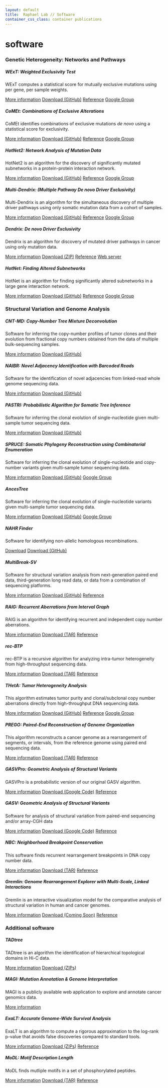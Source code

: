 ```yaml
---
layout: default
title:  Raphael Lab // Software
container_css_class: container publications
---
```


# software

### Genetic Heterogeneity: Networks and Pathways

##### WExT: Weighted Exclusivity Test
WExT computes a statistical score for mutually exclusive mutations using per gene, per sample weights.

<span class="label label-primary">
	<a href="/projects/wext">More information</a>
</span><span class="label label-danger">
	<a href="https://github.com/raphael-group/wext/releases">Download (GitHub)</a>
</span><span class="label label-success">
	<a href="/projects/wext#reference">Reference</a>
</span><span class="label label-warning">
	<a href="https://groups.google.com/forum/#!forum/dendrix">Google Group</a>
</span>

<br/>

##### CoMEt: Combinations of Exclusive Alterations
CoMEt identifies combinations of exclusive mutations <i>de novo</i> using a statistical score for exclusivity.

<span class="label label-primary">
	<a href="/projects/comet">More information</a>
</span><span class="label label-danger">
	<a href="https://github.com/raphael-group/comet/releases">Download (GitHub)</a>
</span><span class="label label-success">
	<a href="/projects/comet#reference">Reference</a>
</span><span class="label label-warning">
	<a href="https://groups.google.com/forum/#!forum/dendrix">Google Group</a>
</span>

<br/>

##### HotNet2: Network Analysis of Mutation Data
HotNet2 is an algorithm for the discovery of significantly mutated subnetworks in a protein-protein interaction network.

<span class="label label-primary">
	<a href="/projects/hotnet2">More information</a>
</span><span class="label label-danger">
	<a href="https://github.com/raphael-group/hotnet2/releases">Download (GitHub)</a>
</span><span class="label label-success">
	<a href="/projects/hotnet2#reference">Reference</a>
</span><span class="label label-warning">
	<a href="https://groups.google.com/forum/#!forum/hotnet-users">Google Group</a>
</span>

<br/>

##### Multi-Dendrix: (Multiple Pathway De novo Driver Exclusivity)
Multi-Dendrix is an algorithm for the simultaneous discovery of multiple driver pathways using only somatic mutation data from a cohort of samples.

<span class="label label-primary">
	<a href="/projects/multi-dendrix">More information</a>
</span><span class="label label-danger">
	<a href="https://github.com/raphael-group/multi-dendrix">Download (GitHub)</a>
</span><span class="label label-success">
	<a href="/projects/multi-dendrix#reference">Reference</a>
</span><span class="label label-warning">
	<a href="https://groups.google.com/forum/#!forum/dendrix">Google Group</a>
</span>

<br/>

##### Dendrix: De novo Driver Exclusivity
Dendrix is an algorithm for discovery of mutated driver pathways in cancer using only mutation data. 

<span class="label label-primary">
	<a href="/projects/dendrix">More information</a>
</span><span class="label label-danger">
	<a href="http://compbio-research.cs.brown.edu/software/Dendrix/Dendrix_v0.3.zip">Download (ZIP)</a>
</span><span class="label label-success">
	<a href="/projects/dendrix#reference">Reference</a>
</span><span class="label label-info">
	<a href="http://ccmbweb.ccv.brown.edu/dendrix/">Web server</a>
</span>

<br/>

##### HotNet: Finding Altered Subnetworks
HotNet is an algorithm for finding significantly altered subnetworks in a large gene interaction network. 

<span class="label label-primary">
	<a href="/projects/hotnet">More information</a>
</span><span class="label label-danger">
	<a href="https://github.com/raphael-group/hotnet/releases">Download (GitHub)</a>
</span>
<span class="label label-success">
	<a href="/projects/hotnet#reference">Reference</a>
</span><span class="label label-warning">
	<a href="https://groups.google.com/forum/#!forum/hotnet-users">Google Group</a>

<br/>

### Structural Variation and Genome Analysis

##### CNT-MD: Copy-Number Tree Mixture Deconvolution  #####
Software for inferring the copy-number profiles of tumor clones and their evolution from fractional copy numbers obtained from the data of multiple bulk-sequencing samples.

<span class="label label-primary">
        <a href="/projects/cnt-md">More information</a>
	</span><span class="label label-danger">
	        <a href="https://github.com/raphael-group/CNT-MD">Download (GitHub)</a>

<br/>


##### NAIBR: Novel Adjacency Identification with Barcoded Reads #####
Software for the identification of novel adjacencies from linked-read whole genome sequencing data.

<span class="label label-primary">
        <a href="/projects/naibr">More information</a>
	</span><span class="label label-danger">
	        <a href="https://github.com/raphael-group/NAIBR">Download (GitHub)</a>

<br/>

##### PASTRI: Probabilistic Algorithm for Somatic Tree Inference #####
Software for inferring the clonal evolution of single-nucleotide given multi-sample tumor sequencing data.

<span class="label label-primary">
	<a href="/projects/pastri">More information</a>
</span><span class="label label-danger">
	<a href="https://github.com/raphael-group/pastri">Download (GitHub)</a>

<br/>

##### SPRUCE: Somatic Phylogeny Reconstruction using Combinatorial Enumeration #####
Software for inferring the clonal evolution of single-nucleotide and copy-number variants given multi-sample tumor sequencing data.

<span class="label label-primary">
	<a href="/projects/spruce">More information</a>
</span><span class="label label-danger">
	<a href="https://github.com/raphael-group/spruce">Download (GitHub)</a>
</span><span class="label label-warning">
	<a href="https://groups.google.com/forum/#!forum/spruce">Google Group</a>

<br/>

##### AncesTree #####
Software for inferring the clonal evolution of single-nucleotide variants given multi-sample tumor sequencing data.

<span class="label label-primary">
	<a href="/projects/ancestree">More information</a>
</span><span class="label label-danger">
	<a href="https://github.com/raphael-group/AncesTree">Download (GitHub)</a>
</span><span class="label label-warning">
	<a href="https://groups.google.com/forum/#!forum/ancestree">Google Group</a>

<br/>

##### NAHR Finder #####
Software for identifying non-allelic homologous recombinations.

<span class="label label-danger">
	<a href="http://compbio-research.cs.brown.edu/software/NAHR/NAHR_finder-0.0.1.tar.gz">Download</a>
</span><span class="label label-danger">
	<a href="https://github.com/mmp3/detect-NAHR">Download (GitHub)</a>
</span>

<br/>

##### MultiBreak-SV
Software for structural variation analysis from next-generation paired end data, third-generation
long read data, or data from a combination of sequencing platforms.

<span class="label label-primary">
	<a href="/projects/multibreaksv">More information</a>
</span><span class="label label-danger">
	<a href="https://github.com/raphael-group/multibreak-sv">Download (GitHub)</a>
</span><span class="label label-success">
	<a href="/projects/multibreaksv#reference">Reference</a>
</span>

<br/>

##### RAIG: Recurrent Aberrations from Interval Graph
RAIG is an algorithm for identifying recurrent and independent copy number aberrations.

<span class="label label-primary">
	<a href="/projects/raig">More information</a>
</span><span class="label label-danger">
	<a href="http://compbio-research.cs.brown.edu/software/RAIG/RAIG_1.02.tar.gz">Download (TAR)</a>
</span><span class="label label-success">
	<a href="/projects/raig#reference">Reference</a>
</span>

<br/>


##### rec-BTP
rec-BTP is a recursive algorithm for analyzing intra-tumor heterogeneity from high-throughput sequencing data.

<span class="label label-primary">
	<a href="/projects/btp">More information</a>
</span><span class="label label-danger">
	<a href="http://compbio-research.cs.brown.edu/software/BTP/rec-btp-1.0.tar.gz">Download (TAR)</a>
</span><span class="label label-success">
	<a href="/projects/btp#reference">Reference</a>
</span>

<br/>

##### THetA: Tumor Heterogeneity Analysis
This algorithm estimates tumor purity and clonal/subclonal copy number aberrations directly from high-throughput DNA sequencing data.

<span class="label label-primary">
	<a href="/projects/theta">More information</a>
</span><span class="label label-danger">
	<a href="https://github.com/raphael-group/THetA">Download (GitHub)</a>
</span><span class="label label-success">
	<a href="/projects/theta#reference">Reference</a>
</span><span class="label label-warning">
	<a href="https://groups.google.com/forum/#!forum/theta-users">Google Group</a>
</span>

<br/>

##### PREGO: Paired-End Reconstruction of Genome Organization
This algorithm reconstructs a cancer genome as a rearrangement of segments, or intervals, from the reference genome using paired end sequencing data.

<span class="label label-primary">
	<a href="/projects/prego">More information</a>
</span><span class="label label-danger">
	<a href="http://compbio-research.cs.brown.edu/software/PREGO/PREGO_1.2.tar.gz">Download (TAR)</a>
</span><span class="label label-success">
	<a href="/projects/prego#reference">Reference</a>
</span>

<br/>

##### GASVPro: Geometric Analysis of Structural Variants
GASVPro is a probabilistic version of our original GASV algorithm.

<span class="label label-primary">
	<a href="/projects/gasv">More information</a>
</span><span class="label label-danger">
	<a href="http://code.google.com/p/gasv/">Download (Google Code)</a>
</span><span class="label label-success">
	<a href="/projects/gasv#reference">Reference</a>
</span>

<br/>

##### GASV: Geometric Analysis of Structural Variants
Software for analysis of structural variation from paired-end sequencing and/or array-CGH data

<span class="label label-primary">
	<a href="/projects/gasv">More information</a>
</span><span class="label label-danger">
	<a href="http://code.google.com/p/gasv/">Download (Google Code)</a>
</span><span class="label label-success">
	<a href="/projects/gasv#reference">Reference</a>
</span>

<br/>

##### NBC: Neighborhood Breakpoint Conservation
This software finds recurrent rearrangement breakpoints in DNA copy number data.

<span class="label label-primary">
	<a href="/projects/nbc">More information</a>
</span><span class="label label-danger">
	<a href="http://compbio-research.cs.brown.edu/software/NBC/NBCcode.tgz">Download (TAR)</a>
</span><span class="label label-success">
	<a href="/projects/nbc#reference">Reference</a>
</span>

<br/>

##### Gremlin: Genome Rearrangement Explorer with Multi-Scale, Linked Interactions
Gremlin is an interactive visualization model for the comparative analysis of structural variation in human and cancer genomes.

<span class="label label-primary">
	<a href="/projects/gremlin">More information</a>
</span><span class="label label-danger">
	<a href="/projects/gremlin#download">Download (Coming Soon)</a>
</span><span class="label label-success">
	<a href="/projects/gremlin#reference">Reference</a>
</span>

<br/>


### Additional software

##### TADtree
TADtree is an algorithm the identification of hierarchical topological domains in Hi-C data.

<span class="label label-primary">
	<a href="/projects/tadtree">More information</a>
</span><span class="label label-danger">
	<a href="/projects/tadtree#download">Download (ZIPs)</a>
</span>

<br/>

##### MAGI: Mutation Annotation & Genome Interpretation
MAGI is a publicly available web application to explore and annotate cancer genomics data.

<span class="label label-primary">
	<a href="http://magi.brown.edu">More information</a>
</span>

<br/>

##### ExaLT: Accurate Genome-Wide Survival Analysis
ExaLT is an algorithm to compute a rigorous approximation to the log-rank p-value that avoids false discoveries compared to standard tools.

<span class="label label-primary">
	<a href="/projects/survival">More information</a>
</span><span class="label label-danger">
	<a href="/projects/survival#download">Download (ZIPs)</a>
</span><span class="label label-success">
	<a href="/projects/survival#reference">Reference</a>
</span>

<br/>

##### MoDL: Motif Description Length
MoDL finds mutliple motifs in a set of phosphorylated peptides.

<span class="label label-primary">
	<a href="/projects/modl">More information</a>
</span><span class="label label-danger">
	<a href="http://compbio-research.cs.brown.edu/software/MoDL/MoDL.tar.gz">Download (TAR)</a>
</span><span class="label label-success">
	<a href="/projects/modl#reference">Reference</a>
</span>

<br/>


